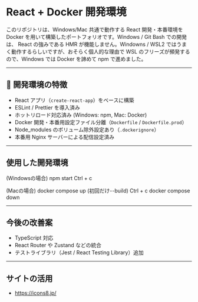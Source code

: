 # React + Docker 開発環境

このリポジトリは、Windows/Mac 共通で動作する React 開発・本番環境を Docker を用いて構築したポートフォリオです。Windows / Git Bash での開発は、 React の強みである HMR が機能しません。Windowns / WSL2 ではうまく動作するらしいですが、おそらく個人的な理由で WSL のフリーズが頻発するので、Windows では Docker を諦めて npm で進めました。

---

## 🔧 開発環境の特徴

- React アプリ（`create-react-app`）をベースに構築
- ESLint / Prettier を導入済み
- ホットリロード対応済み (Windows: npm, Mac: Docker)
- Docker 開発・本番用設定ファイル分離（`Dockerfile` / `Dockerfile.prod`）
- Node_modules のボリューム除外設定あり（`.dockerignore`）
- 本番用 Nginx サーバーによる配信設定済み

---

## 使用した開発環境

(Windowsの場合)
npm start
Ctrl + c

(Macの場合)
docker compose up (初回だけ--build)
Ctrl + c
docker compose down

---

## 今後の改善案

- TypeScript 対応
- React Router や Zustand などの統合
- テストライブラリ（Jest / React Testing Library）追加

---

## サイトの活用

- https://icons8.jp/

